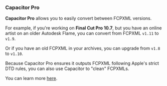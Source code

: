 ### Capacitor Pro

**Capacitor Pro** allows you to easily convert between FCPXML versions.

For example, if you're working on **Final Cut Pro 10.7**, but you have an online artist on an older Autodesk Flame, you can convert from FCPXML `v1.11` to `v1.9`.

Or if you have an old FCPXML in your archives, you can upgrade from `v1.8` to `v1.10`.

Because Capacitor Pro ensures it outputs FCPXML following Apple's strict DTD rules, you can also use Capacitor to "clean" FCPXMLs.

You can learn more [here](https://capacitor.pro).